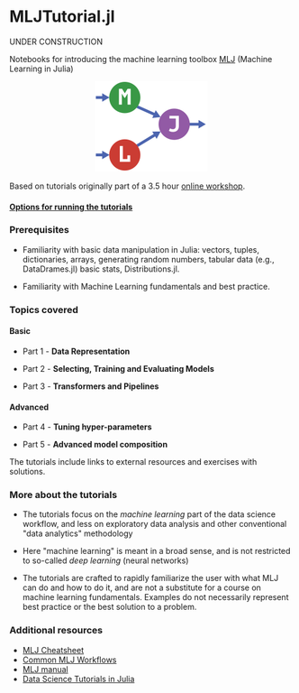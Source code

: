# MLJTutorial.jl

UNDER CONSTRUCTION

Notebooks for introducing the machine learning toolbox
[MLJ](https://alan-turing-institute.github.io/MLJ.jl/dev/) (Machine
Learning in Julia) 

<div align="center">
	<img src="assets/MLJLogo2.svg" alt="MLJ" width="200">
</div>

Based on tutorials originally part of a 3.5 hour [online
workshop](https://github.com/ablaom/MachineLearningInJulia2020).

#### [Options for running the tutorials](options.md)


### Prerequisites

- Familiarity with basic data manipulation in Julia: vectors, tuples,
  dictionaries, arrays, generating random numbers, tabular data (e.g.,
  DataDrames.jl) basic stats, Distributions.jl.

- Familiarity with Machine Learning fundamentals and best practice.


### Topics covered

#### Basic

- Part 1 - **Data Representation**

- Part 2 - **Selecting, Training and Evaluating Models**

- Part 3 - **Transformers and Pipelines**

#### Advanced

- Part 4 - **Tuning hyper-parameters**

- Part 5 - **Advanced model composition** 

The tutorials include links to external resources and exercises with
solutions.


### More about the tutorials 

- The tutorials focus on the *machine learning* part of the data
  science workflow, and less on exploratory data analysis and other
  conventional "data analytics" methodology

- Here "machine learning" is meant in a broad sense, and is not
  restricted to so-called *deep learning* (neural networks)

- The tutorials are crafted to rapidly familiarize the user with what
  MLJ can do and how to do it, and are not a substitute for a course
  on machine learning fundamentals. Examples do not necessarily
  represent best practice or the best solution to a problem.


### Additional resources

- [MLJ Cheatsheet](https://alan-turing-institute.github.io/MLJ.jl/dev/mlj_cheatsheet/)
- [Common MLJ Workflows](https://alan-turing-institute.github.io/MLJ.jl/dev/common_mlj_workflows/)
- [MLJ manual](https://alan-turing-institute.github.io/MLJ.jl/dev/)
- [Data Science Tutorials in Julia](https://juliaai.github.io/DataScienceTutorials.jl/)


